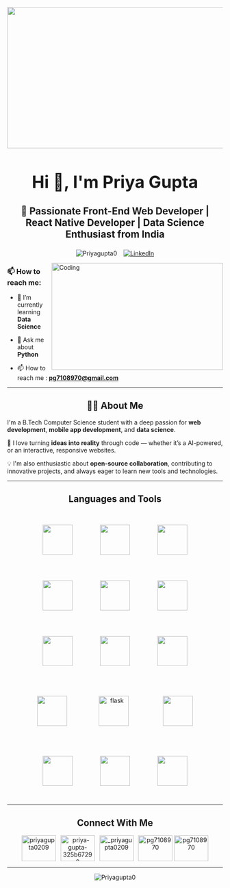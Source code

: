 <img src="https://cdn.dribbble.com/userupload/42359063/file/original-65e32912e6264fc0d83ecf72ed1c6ff7.gif" width="1100"  height="330">

###

<h1 align="center" style="font-size: 2.8em;">Hi 👋, I'm Priya Gupta</h1>
<h3 align="center" style="font-size: 1.6em;">🚀 Passionate Front-End Web Developer | React Native Developer | Data Science Enthusiast from India</h3>

<!-- LinkedIn Button in Green Box -->
<p align="center">
  <img src="https://komarev.com/ghpvc/?username=Priyagupta0&label=Profile%20views&color=0e75b6&style=flat" alt="Priyagupta0" /> &ensp;
  <a href="https://www.linkedin.com/in/priya-gupta-325b67290" target="_blank">
    <img src="https://img.shields.io/badge/Connect%20on%20LinkedIn-007E5E?style=for-the-badge&logo=linkedin&logoColor=white" alt="LinkedIn"/>
  </a>
</p>
<img align="right" alt="Coding" width="400" src="https://camo.githubusercontent.com/3753b18a8c7b146e3e7b6d587ee6f72feb44ca788524c36a088659e180ef9c42/68747470733a2f2f63646e612e61727473746174696f6e2e636f6d2f702f6173736574732f696d616765732f696d616765732f3034322f3633312f3238362f6f726967696e616c2f627279616e2d726f6472696775657a2d62656c6368696269612d312d726967687473706565642e6769663f31363335303337353632" height="250">

### 📫 How to reach me:
- 🌱 I’m currently learning **Data Science**

- 💬 Ask me about **Python**

- 📫 How to reach me : **pg7108970@gmail.com**

---
<h2 align="center">🙋‍♀️ About Me</h2>

I'm a B.Tech Computer Science student with a deep passion for **web development**, **mobile app development**, and **data science**. 

🔧 I love turning **ideas into reality** through code — whether it’s a AI-powered, or an interactive, responsive websites.

💡 I'm also enthusiastic about **open-source collaboration**, contributing to innovative projects, and always eager to learn new tools and technologies.


---

<h2 align="center">Languages and Tools</h2>
<div align="center">
  <img src="https://cdn.jsdelivr.net/gh/devicons/devicon/icons/html5/html5-original.svg" width="70" style="margin:30px;"/>
  <img src="https://cdn.jsdelivr.net/gh/devicons/devicon/icons/css3/css3-original.svg" width="70" style="margin:30px;"/>
  <img src="https://cdn.jsdelivr.net/gh/devicons/devicon/icons/javascript/javascript-original.svg" width="70" style="margin:30px;"/>
  <img src="https://cdn.jsdelivr.net/gh/devicons/devicon/icons/bootstrap/bootstrap-original.svg" width="70" style="margin:30px;"/>
  <img src="https://cdn.jsdelivr.net/gh/devicons/devicon/icons/react/react-original.svg" width="70" style="margin:30px;"/>
  <img src="https://cdn.jsdelivr.net/gh/devicons/devicon/icons/python/python-original.svg" width="70" style="margin:30px;"/>
  <img src="https://cdn.jsdelivr.net/gh/devicons/devicon/icons/c/c-original.svg" width="70" style="margin:30px;"/>
  <img src="https://cdn.jsdelivr.net/gh/devicons/devicon/icons/git/git-original.svg" width="70" style="margin:30px;"/>
  <img src="https://cdn.jsdelivr.net/gh/devicons/devicon/icons/mongodb/mongodb-original.svg" width="70" style="margin:30px;"/>
  <img src="https://cdn.jsdelivr.net/gh/devicons/devicon/icons/mysql/mysql-original.svg" width="70" style="margin:30px;"/>
  <img src="https://cdn.jsdelivr.net/gh/devicons/devicon/icons/flask/flask-original.svg" alt="flask" width="70" style="margin:40px;"/>&ensp;
  <img src="https://cdn.jsdelivr.net/gh/devicons/devicon/icons/opencv/opencv-original.svg" width="70" style="margin:30px;"/>
  <img src="https://cdn.jsdelivr.net/gh/devicons/devicon/icons/pandas/pandas-original.svg" width="70" style="margin:30px;"/>
  <img src="https://upload.wikimedia.org/wikipedia/commons/0/05/Scikit_learn_logo_small.svg" width="70" style="margin:30px;"/>
  <img src="https://seaborn.pydata.org/_images/logo-mark-lightbg.svg" width="70" style="margin:30px;"/>
</div>


---

<h2 align="center">Connect With Me</h2>
<p align="center">
<a href="https://twitter.com/priyagupta0209" target="blank"><img align="center" src="https://raw.githubusercontent.com/rahuldkjain/github-profile-readme-generator/master/src/images/icons/Social/twitter.svg" alt="priyagupta0209" height="60" width="80" /></a>&ensp;
<a href="https://linkedin.com/in/priya-gupta-325b67290" target="blank"><img align="center" src="https://raw.githubusercontent.com/rahuldkjain/github-profile-readme-generator/master/src/images/icons/Social/linked-in-alt.svg" alt="priya-gupta-325b67290" height="60" width="80" /></a>&ensp;
<a href="https://instagram.com/_priyagupta0209" target="blank"><img align="center" src="https://raw.githubusercontent.com/rahuldkjain/github-profile-readme-generator/master/src/images/icons/Social/instagram.svg" alt="_priyagupta0209" height="60" width="80" /></a>&ensp;
<a href="https://www.hackerrank.com/pg7108970" target="blank"><img align="center" src="https://raw.githubusercontent.com/rahuldkjain/github-profile-readme-generator/master/src/images/icons/Social/hackerrank.svg" alt="pg7108970" height="60" width="80" /></a>
<a href="https://leetcode.com/u/pg7108970/" target="blank"><img align="center" src="https://raw.githubusercontent.com/rahuldkjain/github-profile-readme-generator/master/src/images/icons/Social/leet-code.svg" alt="pg7108970" height="60" width="80" /></a>
</p>

---
<p align="center"><img align="center" src="https://github-readme-stats.vercel.app/api/top-langs?username=Priyagupta0&show_icons=true&locale=en&layout=compact" alt="Priyagupta0" /></p>
